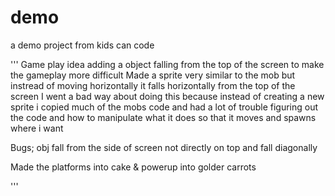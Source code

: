 # demo
a demo project from kids can code

'''
Game play idea
adding a object falling from the top of the screen to make the gameplay more difficult
Made a sprite very similar to the mob but instread of moving horizontally it falls horizontally from the top of the screen
I went a bad way about doing this because instead of creating a new sprite i copied much of the mobs code and had a lot of trouble 
figuring out the code and how to manipulate what it does so that it moves and spawns where i want

Bugs; obj fall from the side of screen not directly on top and fall diagonally

Made the platforms into cake & powerup into golder carrots 

'''
